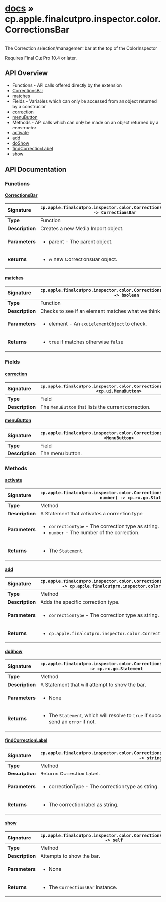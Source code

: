# [docs](index.md) » cp.apple.finalcutpro.inspector.color.CorrectionsBar
---

The Correction selection/management bar at the top of the ColorInspector

Requires Final Cut Pro 10.4 or later.

## API Overview
* Functions - API calls offered directly by the extension
 * [CorrectionsBar](#correctionsbar)
 * [matches](#matches)
* Fields - Variables which can only be accessed from an object returned by a constructor
 * [correction](#correction)
 * [menuButton](#menubutton)
* Methods - API calls which can only be made on an object returned by a constructor
 * [activate](#activate)
 * [add](#add)
 * [doShow](#doshow)
 * [findCorrectionLabel](#findcorrectionlabel)
 * [show](#show)

## API Documentation

### Functions

#### [CorrectionsBar](#correctionsbar)
| <span style="float: left;">**Signature**</span> | <span style="float: left;">`cp.apple.finalcutpro.inspector.color.CorrectionsBar(parent) -> CorrectionsBar` </span>                                                          |
| -----------------------------------------------------|---------------------------------------------------------------------------------------------------------|
| **Type**                                             | Function |
| **Description**                                      | Creates a new Media Import object. |
| **Parameters**                                       | <ul><li>parent - The parent object.</li></ul> |
| **Returns**                                          | <ul><li>A new CorrectionsBar object.</li></ul> |

#### [matches](#matches)
| <span style="float: left;">**Signature**</span> | <span style="float: left;">`cp.apple.finalcutpro.inspector.color.CorrectionsBar.matches(element) -> boolean` </span>                                                          |
| -----------------------------------------------------|---------------------------------------------------------------------------------------------------------|
| **Type**                                             | Function |
| **Description**                                      | Checks to see if an element matches what we think it should be. |
| **Parameters**                                       | <ul><li>element - An <code>axuielementObject</code> to check.</li></ul> |
| **Returns**                                          | <ul><li><code>true</code> if matches otherwise <code>false</code></li></ul> |

### Fields

#### [correction](#correction)
| <span style="float: left;">**Signature**</span> | <span style="float: left;">`cp.apple.finalcutpro.inspector.color.CorrectionsBar.correction <cp.ui.MenuButton>` </span>                                                          |
| -----------------------------------------------------|---------------------------------------------------------------------------------------------------------|
| **Type**                                             | Field |
| **Description**                                      | The `MenuButton` that lists the current correction. |

#### [menuButton](#menubutton)
| <span style="float: left;">**Signature**</span> | <span style="float: left;">`cp.apple.finalcutpro.inspector.color.CorrectionsBar.menuButton <MenuButton>` </span>                                                          |
| -----------------------------------------------------|---------------------------------------------------------------------------------------------------------|
| **Type**                                             | Field |
| **Description**                                      | The menu button. |

### Methods

#### [activate](#activate)
| <span style="float: left;">**Signature**</span> | <span style="float: left;">`cp.apple.finalcutpro.inspector.color.CorrectionsBar:activate(correctionType, number) -> cp.rx.go.Statement` </span>                                                          |
| -----------------------------------------------------|---------------------------------------------------------------------------------------------------------|
| **Type**                                             | Method |
| **Description**                                      | A Statement that activates a correction type. |
| **Parameters**                                       | <ul><li><code>correctionType</code> - The correction type as string.</li><li><code>number</code> - The number of the correction.</li></ul> |
| **Returns**                                          | <ul><li>The <code>Statement</code>.</li></ul> |

#### [add](#add)
| <span style="float: left;">**Signature**</span> | <span style="float: left;">`cp.apple.finalcutpro.inspector.color.CorrectionsBar:add(correctionType) -> cp.apple.finalcutpro.inspector.color.CorrectionsBar` </span>                                                          |
| -----------------------------------------------------|---------------------------------------------------------------------------------------------------------|
| **Type**                                             | Method |
| **Description**                                      | Adds the specific correction type. |
| **Parameters**                                       | <ul><li><code>correctionType</code> - The correction type as string.</li></ul> |
| **Returns**                                          | <ul><li><code>cp.apple.finalcutpro.inspector.color.CorrectionsBar</code> object.</li></ul> |

#### [doShow](#doshow)
| <span style="float: left;">**Signature**</span> | <span style="float: left;">`cp.apple.finalcutpro.inspector.color.CorrectionsBar:doShow() -> cp.rx.go.Statement` </span>                                                          |
| -----------------------------------------------------|---------------------------------------------------------------------------------------------------------|
| **Type**                                             | Method |
| **Description**                                      | A Statement that will attempt to show the bar. |
| **Parameters**                                       | <ul><li>None</li></ul> |
| **Returns**                                          | <ul><li>The <code>Statement</code>, which will resolve to <code>true</code> if successful, or send an <code>error</code> if not.</li></ul> |

#### [findCorrectionLabel](#findcorrectionlabel)
| <span style="float: left;">**Signature**</span> | <span style="float: left;">`cp.apple.finalcutpro.inspector.color.CorrectionsBar:findCorrectionLabel(correctionType) -> string` </span>                                                          |
| -----------------------------------------------------|---------------------------------------------------------------------------------------------------------|
| **Type**                                             | Method |
| **Description**                                      | Returns Correction Label. |
| **Parameters**                                       | <ul><li>correctionType - The correction type as string.</li></ul> |
| **Returns**                                          | <ul><li>The correction label as string.</li></ul> |

#### [show](#show)
| <span style="float: left;">**Signature**</span> | <span style="float: left;">`cp.apple.finalcutpro.inspector.color.CorrectionsBar:show() -> self` </span>                                                          |
| -----------------------------------------------------|---------------------------------------------------------------------------------------------------------|
| **Type**                                             | Method |
| **Description**                                      | Attempts to show the bar. |
| **Parameters**                                       | <ul><li>None</li></ul> |
| **Returns**                                          | <ul><li>The <code>CorrectionsBar</code> instance.</li></ul> |

